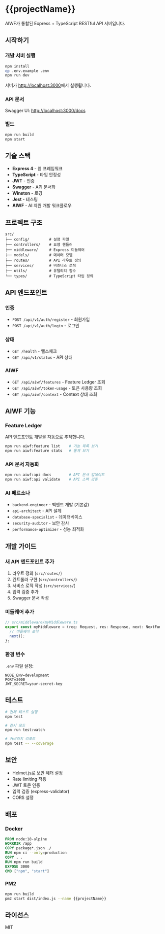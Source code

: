 # {{projectName}}

AIWF가 통합된 Express + TypeScript RESTful API 서버입니다.

## 시작하기

### 개발 서버 실행

```bash
npm install
cp .env.example .env
npm run dev
```

서버가 [http://localhost:3000](http://localhost:3000)에서 실행됩니다.

### API 문서

Swagger UI: [http://localhost:3000/docs](http://localhost:3000/docs)

### 빌드

```bash
npm run build
npm start
```

## 기술 스택

- **Express 4** - 웹 프레임워크
- **TypeScript** - 타입 안정성
- **JWT** - 인증
- **Swagger** - API 문서화
- **Winston** - 로깅
- **Jest** - 테스팅
- **AIWF** - AI 지원 개발 워크플로우

## 프로젝트 구조

```
src/
├── config/         # 설정 파일
├── controllers/    # 요청 핸들러
├── middleware/     # Express 미들웨어
├── models/         # 데이터 모델
├── routes/         # API 라우트 정의
├── services/       # 비즈니스 로직
├── utils/          # 유틸리티 함수
└── types/          # TypeScript 타입 정의
```

## API 엔드포인트

### 인증

- `POST /api/v1/auth/register` - 회원가입
- `POST /api/v1/auth/login` - 로그인

### 상태

- `GET /health` - 헬스체크
- `GET /api/v1/status` - API 상태

### AIWF

- `GET /api/aiwf/features` - Feature Ledger 조회
- `GET /api/aiwf/token-usage` - 토큰 사용량 조회
- `GET /api/aiwf/context` - Context 상태 조회

## AIWF 기능

### Feature Ledger

API 엔드포인트 개발을 자동으로 추적합니다.

```bash
npm run aiwf:feature list    # 기능 목록 보기
npm run aiwf:feature stats   # 통계 보기
```

### API 문서 자동화

```bash
npm run aiwf:api docs        # API 문서 업데이트
npm run aiwf:api validate    # API 스펙 검증
```

### AI 페르소나

- `backend-engineer` - 백엔드 개발 (기본값)
- `api-architect` - API 설계
- `database-specialist` - 데이터베이스
- `security-auditor` - 보안 감사
- `performance-optimizer` - 성능 최적화

## 개발 가이드

### 새 API 엔드포인트 추가

1. 라우트 정의 (`src/routes/`)
2. 컨트롤러 구현 (`src/controllers/`)
3. 서비스 로직 작성 (`src/services/`)
4. 입력 검증 추가
5. Swagger 문서 작성

### 미들웨어 추가

```typescript
// src/middleware/myMiddleware.ts
export const myMiddleware = (req: Request, res: Response, next: NextFunction) => {
  // 미들웨어 로직
  next();
};
```

### 환경 변수

`.env` 파일 설정:

```env
NODE_ENV=development
PORT=3000
JWT_SECRET=your-secret-key
```

## 테스트

```bash
# 전체 테스트 실행
npm test

# 감시 모드
npm run test:watch

# 커버리지 리포트
npm test -- --coverage
```

## 보안

- Helmet.js로 보안 헤더 설정
- Rate limiting 적용
- JWT 토큰 인증
- 입력 검증 (express-validator)
- CORS 설정

## 배포

### Docker

```dockerfile
FROM node:18-alpine
WORKDIR /app
COPY package*.json ./
RUN npm ci --only=production
COPY . .
RUN npm run build
EXPOSE 3000
CMD ["npm", "start"]
```

### PM2

```bash
npm run build
pm2 start dist/index.js --name {{projectName}}
```

## 라이선스

MIT